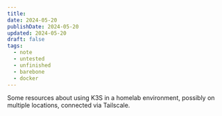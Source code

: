 ```yaml
---
title: 
date: 2024-05-20
publishDate: 2024-05-20
updated: 2024-05-20
draft: false
tags:
  - note
  - untested
  - unfinished
  - barebone
  - docker
---
```

 
Some resources about using K3S in a homelab environment, possibly on multiple locations, connected via Tailscale.